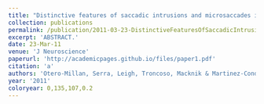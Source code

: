 ```yaml
---
title: "Distinctive features of saccadic intrusions and microsaccades in progressive supranuclear palsy."
collection: publications
permalink: /publication/2011-03-23-DistinctiveFeaturesOfSaccadicIntrusionsAndMicrosaccadesInProgre
excerpt: 'ABSTRACT.'
date: 23-Mar-11
venue: 'J Neuroscience'
paperurl: 'http://academicpages.github.io/files/paper1.pdf'
citation: 'a'
authors: 'Otero-Millan, Serra, Leigh, Troncoso, Macknik & Martinez-Conde'
year: '2011'
coloryear: 0,135,107,0.2
---
```


